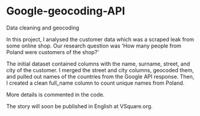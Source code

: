 # Google-geocoding-API
Data cleaning and geocoding

In this project, I analysed the customer data which was a scraped leak from some online shop. Our research question was 'How many people from Poland were customers of the shop?'

The initial dataset contained columns with the name, surname, street, and city of the customer. I merged the street and city columns, geocoded them, and pulled out names of the countries from the Google API response. Then, I created a clean full_name column to count unique names from Poland.

More details is commented in the code.

The story will soon be published in English at VSquare.org.
